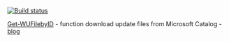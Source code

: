 [![Build status](https://ci.appveyor.com/api/projects/status/ulphqa1m845yr65p?svg=true)](https://ci.appveyor.com/project/exchange12rocks/WU)

[Get-WUFilebyID](Get-WUFilebyID) - function download update files from Microsoft Catalog - [blog](https://exchange12rocks.org/2017/10/02/function-to-download-updates-from-microsoft-catalog/)

